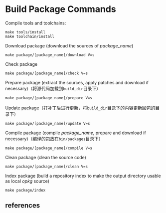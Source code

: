 # Build Package Commands

Compile tools and toolchains:

```shell
make tools/install
make toolchain/install
```

Download package (download the sources of *package_name*)

```shell
make package/[package_name]/download V=s
```

Check package

```shell
make package/[package_name]/check V=s
```

Prepare package (extract the sources, apply patches and download if necessary)（将源代码加载到`build_dir`目录下）

```shell
make package/[package_name]/prepare V=s
```

Update package（打补丁后进行更新，将`build_dir`目录下的内容更新回包的目录下）

```shell
make package/[package_name]/update V=s
```

Compile package (compile *package_name*, prepare and download if necessary)（编译的包放在`bin/packages`目录下）

```shell
make package/[package_name]/compile V=s
```

Clean package (clean the source code)

```shell
make package/[package_name]/clean V=s
```

Index package (build a repository index to make the output directory usable as local *opkg* source)

```shell
make package/index
```

## references

[1]:https://openwrt.org/docs/guide-developer/packages "Creating packages"
[2]:https://openwrt.org/docs/guide-developer/package-policies "OpenWrt packages"

